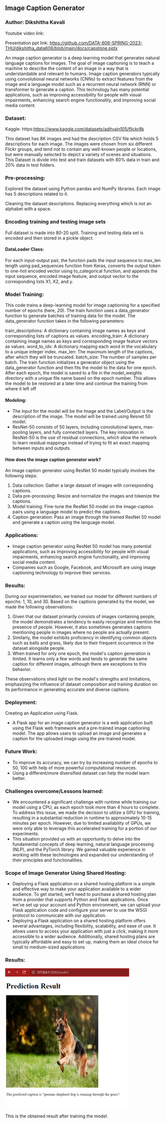 
## Image Caption Generator

### Author: Dikshitha Kavali

Youtube video link: 

Presentation ppt link: https://github.com/DATA-606-SPRING-2023-THU/dikshitha_data606/blob/main/docs/capstone.pptx

An image caption generator is a deep learning model that generates natural language captions for images. The goal of image captioning is to teach a machine to describe the content of an image in a way that is understandable and relevant to humans. Image caption generators typically using convolutional neural networks (CNNs) to extract features from the image and a language model such as a recurrent neural network (RNN) or transformer to generate a caption. This technology has many potential applications, such as improving accessibility for people with visual impairments, enhancing search engine functionality, and improving social media content.


### Dataset:

Kaggle: https:https://www.kaggle.com/datasets/adityajn105/flickr8k

This dataset has 8K images and had the description CSV file which holds 5 descriptions for each image. The images were chosen from six different Flickr groups, and tend not to contain any well-known people or locations, but were manually selected to depict a variety of scenes and situations. This Dataset is divide into test and train datasets with 80% data in train and 20% data in test folders.


### Pre-processing:

Explored the dataset using Python pandas and NumPy libraries. 
Each image has 5 descriptions related to it. 

Cleaning the dataset descriptions. Replacing everything which is not an alphabet with a space. 

### Encoding training and testing image sets
Full dataset is made into 80-20 split. Training and testing data set is encoded and then stored in a pickle object.

#### DataLoader Class: 
For each input-output pair, the function pads the input sequence to max_len length using pad_sequences function from Keras, converts the output token to one-hot encoded vector using to_categorical function, and appends the input sequence, encoded image feature, and output vector to the corresponding lists X1, X2, and y. 

### Model Training:
This code trains a deep-learning model for image captioning for a specified number of epochs (here, 20). The train function uses a data_generator function to generate batches of training data for the model. The data_generator function takes in the following parameters:

train_descriptions: A dictionary containing image names as keys and corresponding lists of captions as values.
encoding_train: A dictionary containing image names as keys and corresponding image feature vectors as values.
word_to_idx: A dictionary mapping each word in the vocabulary to a unique integer index.
max_len: The maximum length of the captions, after which they will be truncated.
batch_size: The number of samples per batch.
The train function initializes a generator object using the data_generator function and then fits the model to the data for one epoch. After each epoch, the model is saved to a file in the model_weights directory with a unique file name based on the epoch number. This allows the model to be restored at a later time and continue the training from where it left off

#### Modeling:
- The input for the model will be the Image and the Label/Output is the description of the image. The model will be trained using Resnet 50 model. 
- ResNet-50 consists of 50 layers, including convolutional layers, max-pooling layers, and fully connected layers. The key innovation in ResNet-50 is the use of residual connections, which allow the network to learn residual mappings instead of trying to fit an exact mapping between inputs and outputs.

#### How does the image caption generator work?
An image caption generator using ResNet 50 model typically involves the following steps:
1. Data collection: Gather a large dataset of images with corresponding captions.
2. Data pre-processing: Resize and normalize the images and tokenize the captions.
3. Model training: Fine-tune the ResNet 50 model on the image-caption pairs using a language model to predict the captions.
4. Caption generation: Pass an image through the trained ResNet 50 model and generate a caption using the language model.

### Applications:
- Image caption generator using ResNet 50 model has many potential applications, such as improving accessibility for people with visual impairments, enhancing search engine functionality, and improving social media content.
- Companies such as Google, Facebook, and Microsoft are using image captioning technology to improve their services.

### Results:
During our experimentation, we trained our model for different numbers of epochs: 1, 10, and 30. Based on the captions generated by the model, we made the following observations:

1. Given that our dataset primarily consists of images containing people, the model demonstrates a tendency to easily recognize and mention the presence of people. However, it also sometimes generates captions mentioning people in images where no people are actually present.
2. Similarly, the model exhibits proficiency in identifying common objects such as balls and grass, likely due to their frequent occurrence in the dataset alongside people.
3. When trained for only one epoch, the model's caption generation is limited. It learns only a few words and tends to generate the same caption for different images, although there are exceptions to this behavior.

These observations shed light on the model's strengths and limitations, emphasizing the influence of dataset composition and training duration on its performance in generating accurate and diverse captions.

### Deployment:
Creating an Application using Flask.
- A Flask app for an image caption generator is a web application built using the Flask web framework and a pre-trained image captioning model. The app allows users to upload an image and generates a caption for the uploaded image using the pre-trained model.

### Future Work:
- To improve its accuracy, we can try by increasing number of epochs to 50, 100 with help of more powerful computational resources.
- Using a different/more diversified dataset can help the model learn better.

### Challenges overcome/Lessons learned:
- We encountered a significant challenge with runtime while training our model using a CPU, as each epoch took more than 4 hours to complete. To address this issue, we made the decision to utilize a GPU for training, resulting in a substantial reduction in runtime to approximately 10-15 minutes per epoch. However, due to limited availability of GPUs, we were only able to leverage this accelerated training for a portion of our experiments.
- This situation provided us with an opportunity to delve into the fundamental concepts of deep learning, natural language processing (NLP), and the PyTorch library. We gained valuable experience in working with these technologies and expanded our understanding of their principles and functionalities.

### Scope of Image Generator Using Shared Hosting:
- Deploying a Flask application on a shared hosting platform is a simple and effective way to make your application available to a wider audience. To get started, we’ll need to purchase a shared hosting plan from a provider that supports Python and Flask applications. Once we’ve set up your account and Python environment, we can upload your Flask application code and configure your server to use the WSGI protocol to communicate with our application.
- Deploying a Flask application on a shared hosting platform offers several advantages, including flexibility, scalability, and ease of use. It allows users to access your application with just a click, making it more accessible to a wider audience. Additionally, shared hosting plans are typically affordable and easy to set up, making them an ideal choice for small to medium-sized applications

### Results:

<img src="pic1.png" width="400"/>

This is the obtained result after training the model.


